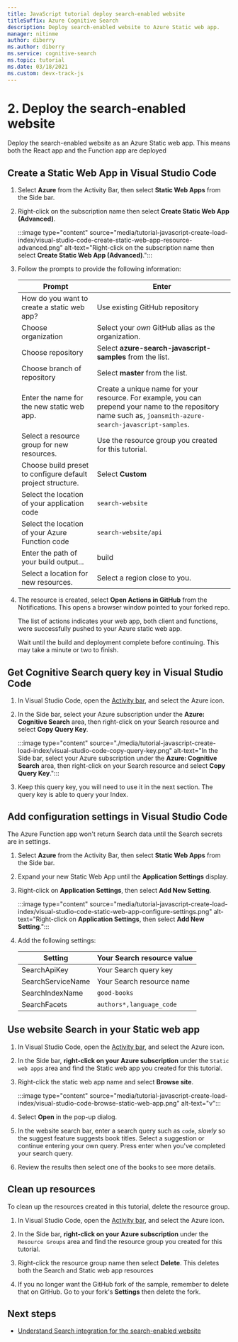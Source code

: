 ```yaml
---
title: JavaScript tutorial deploy search-enabled website
titleSuffix: Azure Cognitive Search
description: Deploy search-enabled website to Azure Static web app.
manager: nitinme
author: diberry
ms.author: diberry
ms.service: cognitive-search
ms.topic: tutorial
ms.date: 03/18/2021
ms.custom: devx-track-js
---
```


# 2. Deploy the search-enabled website

Deploy the search-enabled website as an Azure Static web app. This means both the React app and the Function app are deployed 

## Create a Static Web App in Visual Studio Code

1. Select **Azure** from the Activity Bar, then select **Static Web Apps** from the Side bar. 
1. Right-click on the subscription name then select **Create Static Web App (Advanced)**.    

    :::image type="content" source="media/tutorial-javascript-create-load-index/visual-studio-code-create-static-web-app-resource-advanced.png" alt-text="Right-click on the subscription name then select **Create Static Web App (Advanced)**.":::

1. Follow the prompts to provide the following information:

    |Prompt|Enter|
    |--|--|
    |How do you want to create a static web app?|Use existing GitHub repository|
    |Choose organization|Select your _own_ GitHub alias as the organization.|
    |Choose repository|Select **azure-search-javascript-samples** from the list. |
    |Choose branch of repository|Select **master** from the list. |
    |Enter the name for the new static web app.|Create a unique name for your resource. For example, you can prepend your name to the repository name such as, `joansmith-azure-search-javascript-samples`. |
    |Select a resource group for new resources.|Use the resource group you created for this tutorial.|
    |Choose build preset to configure default project structure.|Select **Custom**|
    |Select the location of your application code|`search-website`|
    |Select the location of your Azure Function code|`search-website/api`|
    |Enter the path of your build output...|build|
    |Select a location for new resources.|Select a region close to you.|

1. The resource is created, select **Open Actions in GitHub** from the Notifications. This opens a browser window pointed to your forked repo. 

    The list of actions indicates your web app, both client and functions, were successfully pushed to your Azure static web app. 

    Wait until the build and deployment complete before continuing. This may take a minute or two to finish.

## Get Cognitive Search query key in Visual Studio Code

1. In Visual Studio Code, open the [Activity bar](https://code.visualstudio.com/docs/getstarted/userinterface), and select the Azure icon. 

1. In the Side bar, select your Azure subscription under the **Azure: Cognitive Search** area, then right-click on your Search resource and select **Copy Query Key**. 

    :::image type="content" source="./media/tutorial-javascript-create-load-index/visual-studio-code-copy-query-key.png" alt-text="In the Side bar, select your Azure subscription under the **Azure: Cognitive Search** area, then right-click on your Search resource and select **Copy Query Key**.":::

1. Keep this query key, you will need to use it in the next section. The query key is able to query your Index. 

## Add configuration settings in Visual Studio Code

The Azure Function app won't return Search data until the Search secrets are in settings. 

1. Select **Azure** from the Activity Bar, then select **Static Web Apps** from the Side bar. 
1. Expand your new Static Web App until the **Application Settings** display.
1. Right-click on **Application Settings**, then select **Add New Setting**.

    :::image type="content" source="media/tutorial-javascript-create-load-index/visual-studio-code-static-web-app-configure-settings.png" alt-text="Right-click on **Application Settings**, then select **Add New Setting**.":::

1. Add the following settings:

    |Setting|Your Search resource value|
    |--|--|
    |SearchApiKey|Your Search query key|
    |SearchServiceName|Your Search resource name|
    |SearchIndexName|`good-books`|
    |SearchFacets|`authors*,language_code`|

## Use website Search in your Static web app

1. In Visual Studio Code, open the [Activity bar](https://code.visualstudio.com/docs/getstarted/userinterface), and select the Azure icon.
1. In the Side bar, **right-click on your Azure subscription** under the `Static web apps` area and find the Static web app you created for this tutorial.
1. Right-click the static web app name and select **Browse site**.
    
    :::image type="content" source="media/tutorial-javascript-create-load-index/visual-studio-code-browse-static-web-app.png" alt-text="v":::    
1. Select **Open** in the pop-up dialog.
1. In the website search bar, enter a search query such as `code`, _slowly_ so the suggest feature suggests book titles. Select a suggestion or continue entering your own query. Press enter when you've completed your search query. 
1. Review the results then select one of the books to see more details. 

## Clean up resources

To clean up the resources created in this tutorial, delete the resource group.

1. In Visual Studio Code, open the [Activity bar](https://code.visualstudio.com/docs/getstarted/userinterface), and select the Azure icon. 

1. In the Side bar, **right-click on your Azure subscription** under the `Resource Groups` area and find the resource group you created for this tutorial.
1. Right-click the resource group name then select **Delete**.
    This deletes both the Search and Static web app resources
1. If you no longer want the GitHub fork of the sample, remember to delete that on GitHub. Go to your fork's **Settings** then delete the fork. 


## Next steps

* [Understand Search integration for the search-enabled website](tutorial-javascript-search-query-integration.md)
